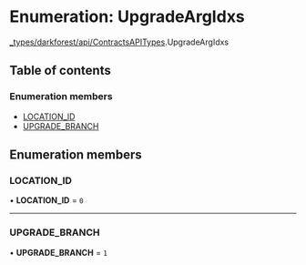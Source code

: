 # Enumeration: UpgradeArgIdxs

[\_types/darkforest/api/ContractsAPITypes](../modules/_types_darkforest_api_ContractsAPITypes.md).UpgradeArgIdxs

## Table of contents

### Enumeration members

- [LOCATION_ID](_types_darkforest_api_ContractsAPITypes.UpgradeArgIdxs.md#location_id)
- [UPGRADE_BRANCH](_types_darkforest_api_ContractsAPITypes.UpgradeArgIdxs.md#upgrade_branch)

## Enumeration members

### LOCATION_ID

• **LOCATION_ID** = `0`

---

### UPGRADE_BRANCH

• **UPGRADE_BRANCH** = `1`

